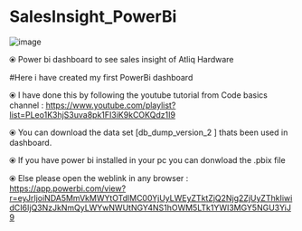 # SalesInsight_PowerBi
![image](https://github.com/DeepanRaju-exe/SalesInsight_PowerBi/assets/68472546/b89048a6-40c3-41f1-821a-dc74917d6457)



⦿ Power bi dashboard to see sales insight of Atliq Hardware

#Here i have created my first PowerBi dashboard 

⦿ I have done this by following the youtube tutorial from Code basics channel : https://www.youtube.com/playlist?list=PLeo1K3hjS3uva8pk1FI3iK9kCOKQdz1I9

⦿ You can download the data set [db_dump_version_2 ] thats been used in dashboard.

⦿ If you have power bi installed in your pc you can donwload the .pbix file

⦿ Else please open the weblink in any browser : https://app.powerbi.com/view?r=eyJrIjoiNDA5MmVkMWYtOTdlMC00YjUyLWEyZTktZjQ2Njg2ZjUyZThkIiwidCI6IjQ3NzJkNmQyLWYwNWUtNGY4NS1hOWM5LTk1YWI3MGY5NGU3YiJ9




